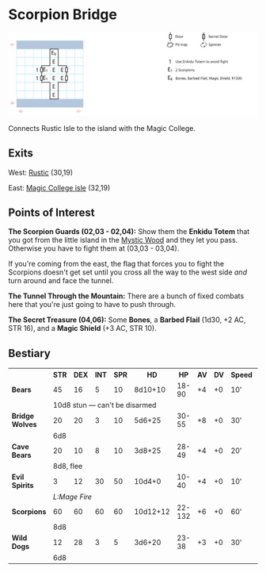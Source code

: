# Scorpion Bridge

[![map](scorpion-bridge.svg)](scorpion-bridge.svg)

Connects Rustic Isle to the island with the Magic College.

## Exits

West: [Rustic](dilmun.md) (30,19)

East: [Magic College isle](dilmun.md) (32,19)

## Points of Interest

**The Scorpion Guards (02,03 - 02,04):** Show them the **Enkidu Totem** that you got from the little island in the [Mystic Wood](mystic-wood.md) and they let you pass. Otherwise you have to fight them at (03,03 - 03,04).

If you're coming from the east, the flag that forces you to fight the Scorpions doesn't get set until you cross all the way to the west side *and* turn around and face the tunnel.

**The Tunnel Through the Mountain:** There are a bunch of fixed combats here that you're just going to have to push through.

**The Secret Treasure (04,06):** Some **Bones**, a **Barbed Flail** (1d30, +2 AC, STR 16), and a **Magic Shield** (+3 AC, STR 10).

## Bestiary

<table>
  <tr>
    <th></th>
    <th>STR</th>
    <th>DEX</th>
    <th>INT</th>
    <th>SPR</th>
    <th>HD</th>
    <th>HP</th>
    <th>AV</th>
    <th>DV</th>
    <th>Speed</th>
    <th>XP</th>
  </tr>
  <tr>
    <td><b>Bears</b></td>
    <td>45</td>
    <td>16</td>
    <td>5</td>
    <td>10</td>
    <td>8d10+10</td>
    <td>18-90</td>
    <td>+4</td>
    <td>+0</td>
    <td>10'</td>
    <td>180</td>
  </tr><tr>
    <td></td>
    <td colspan="10">10d8 stun — can't be disarmed</td>
  </tr>
  <tr>
    <td><b>Bridge Wolves</b></td>
    <td>20</td>
    <td>20</td>
    <td>3</td>
    <td>10</td>
    <td>5d6+25</td>
    <td>30-55</td>
    <td>+8</td>
    <td>+0</td>
    <td>30'</td>
    <td>160</td>
  </tr><tr>
    <td></td>
    <td colspan="10">6d8</td>
  </tr>
  <tr>
    <td><b>Cave Bears</b></td>
    <td>20</td>
    <td>10</td>
    <td>8</td>
    <td>10</td>
    <td>3d8+25</td>
    <td>28-49</td>
    <td>+4</td>
    <td>+0</td>
    <td>20'</td>
    <td>150</td>
  </tr><tr>
    <td></td>
    <td colspan="10">8d8, flee</td>
  </tr>
  <tr>
    <td><b>Evil Spirits</b></td>
    <td>3</td>
    <td>12</td>
    <td>30</td>
    <td>50</td>
    <td>10d4+0</td>
    <td>10-40</td>
    <td>+4</td>
    <td>+0</td>
    <td>10'</td>
    <td>200</td>
  </tr><tr>
    <td></td>
    <td colspan="10"><i>L:Mage Fire</i></td>
  </tr>
  <tr>
    <td><b>Scorpions</b></td>
    <td>60</td>
    <td>60</td>
    <td>60</td>
    <td>60</td>
    <td>10d12+12</td>
    <td>22-132</td>
    <td>+6</td>
    <td>+0</td>
    <td>60'</td>
    <td>500</td>
  </tr><tr>
    <td></td>
    <td colspan="10">8d8</td>
  </tr>
  <tr>
    <td><b>Wild Dogs</b></td>
    <td>12</td>
    <td>28</td>
    <td>3</td>
    <td>5</td>
    <td>3d6+20</td>
    <td>23-38</td>
    <td>+3</td>
    <td>+0</td>
    <td>30'</td>
    <td>150</td>
  </tr><tr>
    <td></td>
    <td colspan="10">6d8</td>
  </tr>
</table>
